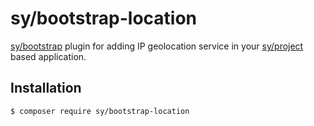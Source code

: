 # sy/bootstrap-location

[sy/bootstrap](https://github.com/syframework/bootstrap) plugin for adding IP geolocation service in your [sy/project](https://github.com/syframework/project) based application.

## Installation

```bash
$ composer require sy/bootstrap-location
```
